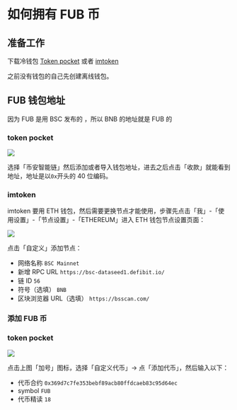 # 如何拥有 FUB 币

## 准备工作

下载冷钱包 [Token pocket](https://www.tokenpocket.pro/) 或者 [imtoken](https://token.im/)

之前没有钱包的自己先创建离线钱包。

## FUB 钱包地址

因为 FUB 是用 BSC 发布的 ，所以 BNB 的地址就是 FUB 的

### token pocket

![](/3071620810420.jpg)

选择「币安智能链」然后添加或者导入钱包地址，进去之后点击「收款」就能看到地址，地址是以`0x`开头的 40 位编码。

### imtoken

imtoken 要用 ETH 钱包，然后需要更换节点才能使用，步骤先点击「我」-「使用设置」-「节点设置」-「ETHEREUM」进入 ETH 钱包节点设置页面：

![](/343432424234.png)

点击「自定义」添加节点：

- 网络名称 `BSC Mainnet`
- 新增 RPC URL `https://bsc-dataseed1.defibit.io/`
- 链 ID  `56`
- 符号（选填） `BNB`
- 区块浏览器 URL（选填） `https://bsscan.com/`

### 添加 FUB 币

### token pocket

![](/1620810920748.jpg)

点击上图「加号」图标，选择「自定义代币」-> 点「添加代币」，然后输入以下：

- 代币合约 `0x369d7c7fe353bebf89acb80ffdcaeb83c95d64ec`
- symbol `FUB`
- 代币精读 `18`